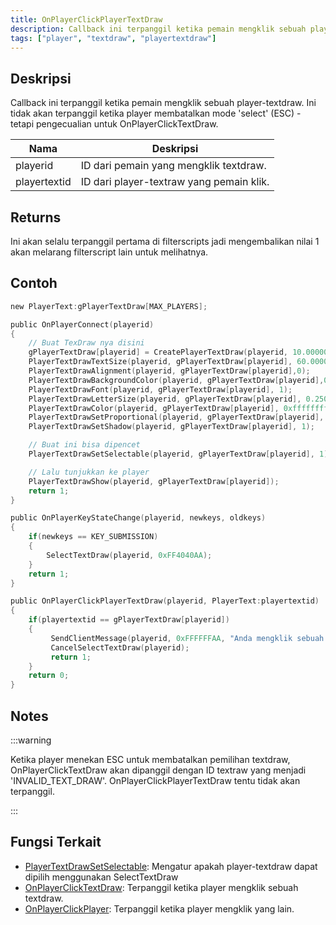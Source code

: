 ```yaml
---
title: OnPlayerClickPlayerTextDraw
description: Callback ini terpanggil ketika pemain mengklik sebuah player-textdraw.
tags: ["player", "textdraw", "playertextdraw"]
---
```


## Deskripsi

Callback ini terpanggil ketika pemain mengklik sebuah player-textdraw. Ini tidak akan terpanggil ketika player membatalkan mode 'select' (ESC) - tetapi pengecualian untuk OnPlayerClickTextDraw.

| Nama         | Deskripsi                                |
| ------------ | ---------------------------------------- |
| playerid     | ID dari pemain yang mengklik textdraw.   |
| playertextid | ID dari player-textraw yang pemain klik. |

## Returns

Ini akan selalu terpanggil pertama di filterscripts jadi mengembalikan nilai 1 akan melarang filterscript lain untuk melihatnya.

## Contoh

```c
new PlayerText:gPlayerTextDraw[MAX_PLAYERS];

public OnPlayerConnect(playerid)
{
    // Buat TexDraw nya disini
    gPlayerTextDraw[playerid] = CreatePlayerTextDraw(playerid, 10.000000, 141.000000, "TextDrawKu");
    PlayerTextDrawTextSize(playerid, gPlayerTextDraw[playerid], 60.000000, 20.000000);
    PlayerTextDrawAlignment(playerid, gPlayerTextDraw[playerid],0);
    PlayerTextDrawBackgroundColor(playerid, gPlayerTextDraw[playerid],0x000000ff);
    PlayerTextDrawFont(playerid, gPlayerTextDraw[playerid], 1);
    PlayerTextDrawLetterSize(playerid, gPlayerTextDraw[playerid], 0.250000, 1.000000);
    PlayerTextDrawColor(playerid, gPlayerTextDraw[playerid], 0xffffffff);
    PlayerTextDrawSetProportional(playerid, gPlayerTextDraw[playerid], 1);
    PlayerTextDrawSetShadow(playerid, gPlayerTextDraw[playerid], 1);

    // Buat ini bisa dipencet
    PlayerTextDrawSetSelectable(playerid, gPlayerTextDraw[playerid], 1);

    // Lalu tunjukkan ke player
    PlayerTextDrawShow(playerid, gPlayerTextDraw[playerid]);
    return 1;
}

public OnPlayerKeyStateChange(playerid, newkeys, oldkeys)
{
    if(newkeys == KEY_SUBMISSION)
    {
        SelectTextDraw(playerid, 0xFF4040AA);
    }
    return 1;
}

public OnPlayerClickPlayerTextDraw(playerid, PlayerText:playertextid)
{
    if(playertextid == gPlayerTextDraw[playerid])
    {
         SendClientMessage(playerid, 0xFFFFFFAA, "Anda mengklik sebuah TextDraw, wow!.");
         CancelSelectTextDraw(playerid);
         return 1;
    }
    return 0;
}
```

## Notes

:::warning

Ketika player menekan ESC untuk membatalkan pemilihan textdraw, OnPlayerClickTextDraw akan dipanggil dengan ID textraw yang menjadi 'INVALID_TEXT_DRAW'. OnPlayerClickPlayerTextDraw tentu tidak akan terpanggil.

:::

## Fungsi Terkait

- [PlayerTextDrawSetSelectable](../functions/PlayerTextDrawSetSelectable.md): Mengatur apakah player-textdraw dapat dipilih menggunakan SelectTextDraw
- [OnPlayerClickTextDraw](OnPlayerClickTextDraw.md): Terpanggil ketika player mengklik sebuah textdraw.
- [OnPlayerClickPlayer](OnPlayerClickPlayer.md): Terpanggil ketika player mengklik yang lain.
